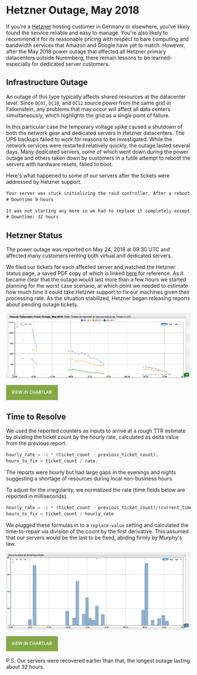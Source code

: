 # Hetzner Outage, May 2018

If you're a [Hetzner](https://hetzner.de) hosting customer in Germany or elsewhere, you've likely found the service reliable and easy to manage. You're also likely to recommend it for its reasonable pricing with respect to bare computing and bandwidth services that Amazon and Google have yet to match. However, after the May 2018 power outage that affected all Hetzner primary datacenters outside Nuremberg, there remain lessons to be learned- especially for dedicated server customers.

## Infrastructure Outage

An outage of this type typically affects shared resources at the datacenter level. Since `DC07`, `DC10`, and `DC12` source power from the same grid in Falkenstein, any problems that may occur will affect all data centers simultaneously, which highlights the grid as a single point of failure.

In this particular case the temporary voltage spike caused a shutdown of both the network gear and dedicated servers in Hetzner datacenters. The UPS backups failed to work for reasons to be investigated. While the network services were restarted relatively quickly, the outage lasted several days. Many dedicated servers, some of which went down during the power outage and others taken down by customers in a futile attempt to reboot the servers with hardware resets, failed to boot.

Here's what happened to some of our servers after the tickets were addressed by Hetzner support.

```txt
Your server was stuck initializing the raid controller. After a reboot your server is back online.
# Downtime 9 hours
```

```txt
It was not starting any more so we had to replace it completely except for the drives. Now your OS is reachable again.
# Downtime: 32 hours
```

## Hetzner Status

The power outage was reported on May 24, 2018 at 09:30 UTC and affected many customers renting both virtual and dedicated servers.

We filed our tickets for each affected server and watched the Hetzner status page, a saved PDF copy of which is linked [here](./resources/hetzner-status.pdf) for reference. As it became clear that the outage would last more than a few hours we started planning for the worst case scenario, at which point we needed to estimate how much time it could take Hetzner support to fix our machines given their processing rate. As the situation stabilized, Hetzner began releasing reports about pending outage tickets.

![](./images/ticket_count.png)

[![](./images/button.png)](https://apps.axibase.com/chartlab/984e6935/5#fullscreen)

## Time to Resolve

We used the reported counters as inputs to arrive at a rough TTR estimate by dividing the ticket count by the hourly rate, calculated as delta value from the previous report.

```javascript
hourly_rate = -1 * (ticket_count - previous_ticket_count);
hours_to_fix = ticket_count / rate;
```

The reports were hourly but had large gaps in the evenings and nights suggesting a shortage of resources during local non-business hours.

To adjust for the irregularity, we normalized the rate (time fields below are reported in milliseconds).

```javascript
hourly_rate = -1 * (ticket_count - previous_ticket_count)/(current_time - previous_time)*60*60000;
hours_to_fix = ticket_count / hourly_rate
```

We plugged these formulas in to a `replace-value` setting and calculated the time-to-repair via division of the count by the first derivative. This assumed that our servers would be the last to be fixed, abiding firmly by Murphy's law.

![](./images/ticket_rate_dc07.png)

[![](./images/button.png)](https://apps.axibase.com/chartlab/984e6935/7#fullscreen)

P.S. Our servers were recovered earlier than that, the longest outage lasting about 32 hours.
